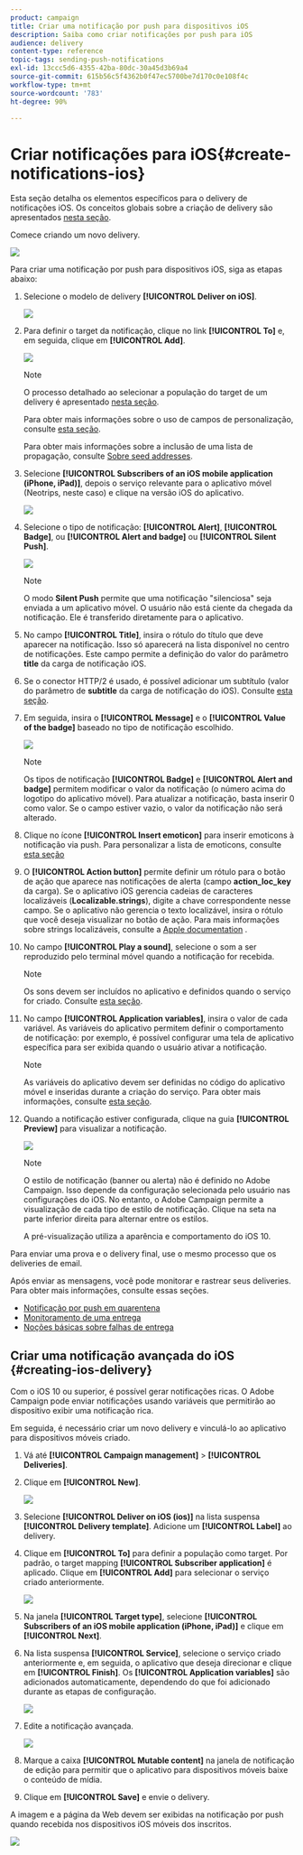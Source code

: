 ```yaml
---
product: campaign
title: Criar uma notificação por push para dispositivos iOS
description: Saiba como criar notificações por push para iOS
audience: delivery
content-type: reference
topic-tags: sending-push-notifications
exl-id: 13ccc5d6-4355-42ba-80dc-30a45d3b69a4
source-git-commit: 615b56c5f4362b0f47ec5700be7d170c0e108f4c
workflow-type: tm+mt
source-wordcount: '783'
ht-degree: 90%

---
```


# Criar notificações para iOS{#create-notifications-ios}

Esta seção detalha os elementos específicos para o delivery de notificações iOS. Os conceitos globais sobre a criação de delivery são apresentados [nesta seção](../../delivery/using/steps-about-delivery-creation-steps.md).

Comece criando um novo delivery.

![](assets/nmac_delivery_1.png)

Para criar uma notificação por push para dispositivos iOS, siga as etapas abaixo:

1. Selecione o modelo de delivery **[!UICONTROL Deliver on iOS]**.

   ![](assets/nmac_delivery_ios_1.png)

1. Para definir o target da notificação, clique no link **[!UICONTROL To]** e, em seguida, clique em **[!UICONTROL Add]**.

   ![](assets/nmac_delivery_ios_2.png)

   >[!NOTE]
   >
   >O processo detalhado ao selecionar a população do target de um delivery é apresentado [nesta seção](steps-defining-the-target-population.md).
   >
   >Para obter mais informações sobre o uso de campos de personalização, consulte [esta seção](about-personalization.md).
   >
   >Para obter mais informações sobre a inclusão de uma lista de propagação, consulte [Sobre seed addresses](../../delivery/using/about-seed-addresses.md).

1. Selecione **[!UICONTROL Subscribers of an iOS mobile application (iPhone, iPad)]**, depois o serviço relevante para o aplicativo móvel (Neotrips, neste caso) e clique na versão iOS do aplicativo.

   ![](assets/nmac_delivery_ios_3.png)

1. Selecione o tipo de notificação: **[!UICONTROL Alert]**, **[!UICONTROL Badge]**, ou **[!UICONTROL Alert and badge]** ou **[!UICONTROL Silent Push]**.

   ![](assets/nmac_delivery_ios_4.png)

   >[!NOTE]
   >
   >O modo **Silent Push** permite que uma notificação &quot;silenciosa&quot; seja enviada a um aplicativo móvel. O usuário não está ciente da chegada da notificação. Ele é transferido diretamente para o aplicativo.

1. No campo **[!UICONTROL Title]**, insira o rótulo do título que deve aparecer na notificação. Isso só aparecerá na lista disponível no centro de notificações. Este campo permite a definição do valor do parâmetro **title** da carga de notificação iOS.

1. Se o conector HTTP/2 é usado, é possível adicionar um subtítulo (valor do parâmetro de **subtitle** da carga de notificação do iOS). Consulte [esta seção](configuring-the-mobile-application.md).

1. Em seguida, insira o **[!UICONTROL Message]** e o **[!UICONTROL Value of the badge]** baseado no tipo de notificação escolhido.

   ![](assets/nmac_delivery_ios_5.png)

   >[!NOTE]
   >
   >Os tipos de notificação **[!UICONTROL Badge]** e **[!UICONTROL Alert and badge]** permitem modificar o valor da notificação (o número acima do logotipo do aplicativo móvel). Para atualizar a notificação, basta inserir 0 como valor. Se o campo estiver vazio, o valor da notificação não será alterado.

1. Clique no ícone **[!UICONTROL Insert emoticon]** para inserir emoticons à notificação via push. Para personalizar a lista de emoticons, consulte [esta seção](../../delivery/using/customizing-emoticon-list.md)

1. O **[!UICONTROL Action button]** permite definir um rótulo para o botão de ação que aparece nas notificações de alerta (campo **action_loc_key** da carga). Se o aplicativo iOS gerencia cadeias de caracteres localizáveis (**Localizable.strings**), digite a chave correspondente nesse campo. Se o aplicativo não gerencia o texto localizável, insira o rótulo que você deseja visualizar no botão de ação. Para mais informações sobre strings localizáveis, consulte a [Apple documentation](https://developer.apple.com/library/archive/documentation/NetworkingInternet/Conceptual/RemoteNotificationsPG/CreatingtheNotificationPayload.html#//apple_ref/doc/uid/TP40008194-CH10-SW1) .
1. No campo **[!UICONTROL Play a sound]**, selecione o som a ser reproduzido pelo terminal móvel quando a notificação for recebida.

   >[!NOTE]
   >
   >Os sons devem ser incluídos no aplicativo e definidos quando o serviço for criado. Consulte [esta seção](configuring-the-mobile-application.md#configuring-external-account-ios).

1. No campo **[!UICONTROL Application variables]**, insira o valor de cada variável. As variáveis do aplicativo permitem definir o comportamento de notificação: por exemplo, é possível configurar uma tela de aplicativo específica para ser exibida quando o usuário ativar a notificação.

   >[!NOTE]
   >
   >As variáveis do aplicativo devem ser definidas no código do aplicativo móvel e inseridas durante a criação do serviço. Para obter mais informações, consulte [esta seção](configuring-the-mobile-application.md).

1. Quando a notificação estiver configurada, clique na guia **[!UICONTROL Preview]** para visualizar a notificação.

   ![](assets/nmac_intro_2.png)

   >[!NOTE]
   >
   >O estilo de notificação (banner ou alerta) não é definido no Adobe Campaign. Isso depende da configuração selecionada pelo usuário nas configurações do iOS. No entanto, o Adobe Campaign permite a visualização de cada tipo de estilo de notificação. Clique na seta na parte inferior direita para alternar entre os estilos.
   >
   >A pré-visualização utiliza a aparência e comportamento do iOS 10.

Para enviar uma prova e o delivery final, use o mesmo processo que os deliveries de email.

Após enviar as mensagens, você pode monitorar e rastrear seus deliveries. Para obter mais informações, consulte essas seções.

* [Notificação por push em quarentena](../../delivery/using/understanding-quarantine-management.md#push-notification-quarantines)
* [Monitoramento de uma entrega](../../delivery/using/about-delivery-monitoring.md)
* [Noções básicas sobre falhas de entrega](../../delivery/using/understanding-delivery-failures.md)


## Criar uma notificação avançada do iOS {#creating-ios-delivery}

Com o iOS 10 ou superior, é possível gerar notificações ricas. O Adobe Campaign pode enviar notificações usando variáveis que permitirão ao dispositivo exibir uma notificação rica.

Em seguida, é necessário criar um novo delivery e vinculá-lo ao aplicativo para dispositivos móveis criado.

1. Vá até **[!UICONTROL Campaign management]** > **[!UICONTROL Deliveries]**.

1. Clique em **[!UICONTROL New]**.

   ![](assets/nmac_android_3.png)

1. Selecione **[!UICONTROL Deliver on iOS (ios)]** na lista suspensa **[!UICONTROL Delivery template]**. Adicione um **[!UICONTROL Label]** ao delivery.

1. Clique em **[!UICONTROL To]** para definir a população como target. Por padrão, o target mapping **[!UICONTROL Subscriber application]** é aplicado. Clique em **[!UICONTROL Add]** para selecionar o serviço criado anteriormente.

   ![](assets/nmac_ios_9.png)

1. Na janela **[!UICONTROL Target type]**, selecione **[!UICONTROL Subscribers of an iOS mobile application (iPhone, iPad)]** e clique em **[!UICONTROL Next]**.

1. Na lista suspensa **[!UICONTROL Service]**, selecione o serviço criado anteriormente e, em seguida, o aplicativo que deseja direcionar e clique em **[!UICONTROL Finish]**.
Os **[!UICONTROL Application variables]** são adicionados automaticamente, dependendo do que foi adicionado durante as etapas de configuração.

   ![](assets/nmac_ios_6.png)

1. Edite a notificação avançada.

   ![](assets/nmac_ios_7.png)

1. Marque a caixa **[!UICONTROL Mutable content]** na janela de notificação de edição para permitir que o aplicativo para dispositivos móveis baixe o conteúdo de mídia.

1. Clique em **[!UICONTROL Save]** e envie o delivery.

A imagem e a página da Web devem ser exibidas na notificação por push quando recebida nos dispositivos iOS móveis dos inscritos.

![](assets/nmac_ios_8.png)
